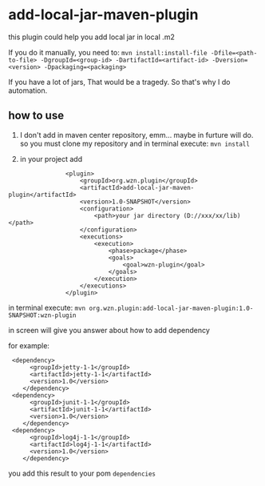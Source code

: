 # add-local-jar-maven-plugin

this plugin could help you add local jar in local .m2

If you do it manually, you need to:
`mvn install:install-file -Dfile=<path-to-file> -DgroupId=<group-id> -DartifactId=<artifact-id> -Dversion=<version> -Dpackaging=<packaging>`

If you have a lot of jars, That would be a tragedy.
So that's why I do automation.


## how to use

1. I don't add in maven center repository, emm... maybe in furture will do.
so you must clone my repository and in terminal execute:
`mvn install`

2. in your project add
```
                <plugin>
                    <groupId>org.wzn.plugin</groupId>
                    <artifactId>add-local-jar-maven-plugin</artifactId>
                    <version>1.0-SNAPSHOT</version>
                    <configuration>
                        <path>your jar directory (D://xxx/xx/lib)</path>
                    </configuration>
                    <executions>
                        <execution>
                            <phase>package</phase>
                            <goals>
                                <goal>wzn-plugin</goal>
                            </goals>
                        </execution>
                    </executions>
                </plugin>
```


in terminal execute:
`mvn org.wzn.plugin:add-local-jar-maven-plugin:1.0-SNAPSHOT:wzn-plugin`

in screen will give you answer about how to add dependency

for example:

```
 <dependency>
      <groupId>jetty-1-1</groupId>
      <artifactId>jetty-1-1</artifactId>
      <version>1.0</version>
    </dependency>
 <dependency>
      <groupId>junit-1-1</groupId>
      <artifactId>junit-1-1</artifactId>
      <version>1.0</version>
    </dependency>
 <dependency>
      <groupId>log4j-1-1</groupId>
      <artifactId>log4j-1-1</artifactId>
      <version>1.0</version>
    </dependency>
```

you add this result to your pom `dependencies`
